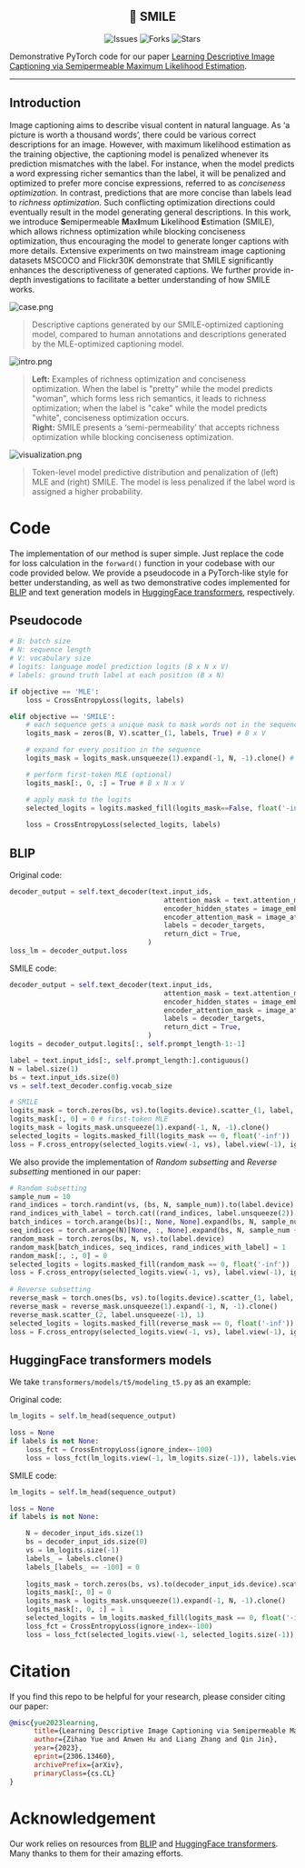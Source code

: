 <div>
  <h2 align="center">
    🫠 SMILE
  </h2>
</div>

<p align="center">
    <a >
       <img alt="Issues" src="https://img.shields.io/github/issues/yuezih/SMILE?color=blueviolet" />
  	</a>
    <a >
       <img alt="Forks" src="https://img.shields.io/github/forks/yuezih/SMILE?color=orange" />
  	</a>
    <a >
       <img alt="Stars" src="https://img.shields.io/github/stars/yuezih/SMILE?color=ff69b4" />
  	</a>
    <br />
</p>

Demonstrative PyTorch code for our paper [Learning Descriptive Image Captioning via Semipermeable Maximum Likelihood Estimation](https://arxiv.org/abs/2306.13460).

---

## Introduction

Image captioning aims to describe visual content in natural language. As ‘a picture is worth a thousand words’, there could be various correct descriptions for an image. However, with maximum likelihood estimation as the training objective, the captioning model is penalized whenever its prediction mismatches with the label. For instance, when the model predicts a word expressing richer semantics than the label, it will be penalized and optimized to prefer more concise expressions, referred to as *conciseness optimization*. In contrast, predictions that are more concise than labels lead to *richness optimization*. Such conflicting optimization directions could eventually result in the model generating general descriptions. In this work, we introduce **S**emipermeable **M**ax**I**mum **L**ikelihood **E**stimation (SMILE), which allows richness optimization while blocking conciseness optimization, thus encouraging the model to generate longer captions with more details. Extensive experiments on two mainstream image captioning datasets MSCOCO and Flickr30K demonstrate that SMILE significantly enhances the descriptiveness of generated captions. We further provide in-depth investigations to facilitate a better understanding of how SMILE works.

![case.png](./assets/case.png)
> Descriptive captions generated by our SMILE-optimized captioning model, compared to human annotations and descriptions generated by the MLE-optimized captioning model.

![intro.png](./assets/intro.png)
> **Left:** Examples of richness optimization and conciseness optimization. When the label is "pretty" while the model predicts "woman", which forms less rich semantics, it leads to richness optimization; when the label is "cake" while the model predicts "white", conciseness optimization occurs.  
> **Right:** SMILE presents a ‘semi-permeability’ that accepts richness optimization while blocking conciseness optimization. 

![visualization.png](./assets/visualization.png)
> Token-level model predictive distribution and penalization of (left) MLE and (right) SMILE. The model is less penalized if the label word is assigned a higher probability.

# Code

The implementation of our method is super simple. Just replace the code for loss calculation in the `forward()` function in your codebase with our code provided below. We provide a pseudocode in a PyTorch-like style for better understanding, as well as two demonstrative codes implemented for [BLIP](https://github.com/salesforce/BLIP) and text generation models in [HuggingFace transformers](https://github.com/huggingface/transformers), respectively.

## Pseudocode

```python
# B: batch size
# N: sequence length
# V: vocabulary size
# logits: language model prediction logits (B x N x V)
# labels: ground truth label at each position (B x N)

if objective == 'MLE':
    loss = CrossEntropyLoss(logits, labels)

elif objective == 'SMILE':
    # each sequence gets a unique mask to mask words not in the sequence
    logits_mask = zeros(B, V).scatter_(1, labels, True) # B x V

    # expand for every position in the sequence
    logits_mask = logits_mask.unsqueeze(1).expand(-1, N, -1).clone() # B x N x V

    # perform first-token MLE (optional)
    logits_mask[:, 0, :] = True # B x N x V

    # apply mask to the logits
    selected_logits = logits.masked_fill(logits_mask==False, float('-inf')) # B x N x V
    
    loss = CrossEntropyLoss(selected_logits, labels)
```

## BLIP

Original code:


```python
decoder_output = self.text_decoder(text.input_ids, 
                                      attention_mask = text.attention_mask, 
                                      encoder_hidden_states = image_embeds,
                                      encoder_attention_mask = image_atts,                  
                                      labels = decoder_targets,
                                      return_dict = True,   
                                  )
loss_lm = decoder_output.loss
```

SMILE code:

```python
decoder_output = self.text_decoder(text.input_ids, 
                                      attention_mask = text.attention_mask, 
                                      encoder_hidden_states = image_embeds,
                                      encoder_attention_mask = image_atts,                  
                                      labels = decoder_targets,
                                      return_dict = True,   
                                  )
logits = decoder_output.logits[:, self.prompt_length-1:-1]

label = text.input_ids[:, self.prompt_length:].contiguous()
N = label.size(1)
bs = text.input_ids.size(0)
vs = self.text_decoder.config.vocab_size

# SMILE
logits_mask = torch.zeros(bs, vs).to(logits.device).scatter_(1, label, True)
logits_mask[:, 0] = 0 # first-token MLE
logits_mask = logits_mask.unsqueeze(1).expand(-1, N, -1).clone()
selected_logits = logits.masked_fill(logits_mask == 0, float('-inf'))
loss = F.cross_entropy(selected_logits.view(-1, vs), label.view(-1), ignore_index=0, reduction='mean')
```

We also provide the implementation of *Random subsetting* and *Reverse subsetting* mentioned in our paper:

```python
# Random subsetting
sample_num = 10
rand_indices = torch.randint(vs, (bs, N, sample_num)).to(label.device)
rand_indices_with_label = torch.cat((rand_indices, label.unsqueeze(2)), dim=2) # (bs, N, sample_num + 1)
batch_indices = torch.arange(bs)[:, None, None].expand(bs, N, sample_num + 1)
seq_indices = torch.arange(N)[None, :, None].expand(bs, N, sample_num + 1)
random_mask = torch.zeros(bs, N, vs).to(label.device)
random_mask[batch_indices, seq_indices, rand_indices_with_label] = 1
random_mask[:, :, 0] = 0
selected_logits = logits.masked_fill(random_mask == 0, float('-inf'))
loss = F.cross_entropy(selected_logits.view(-1, vs), label.view(-1), ignore_index=0, reduction='mean')
  
# Reverse subsetting
reverse_mask = torch.ones(bs, vs).to(logits.device).scatter_(1, label, False)
reverse_mask = reverse_mask.unsqueeze(1).expand(-1, N, -1).clone()
reverse_mask.scatter_(2, label.unsqueeze(-1), 1)
selected_logits = logits.masked_fill(reverse_mask == 0, float('-inf'))
loss = F.cross_entropy(selected_logits.view(-1, vs), label.view(-1), ignore_index=0, reduction='mean')
```

## HuggingFace transformers models

We take `transformers/models/t5/modeling_t5.py` as an example:

Original code:

```python
lm_logits = self.lm_head(sequence_output)

loss = None
if labels is not None:
    loss_fct = CrossEntropyLoss(ignore_index=-100)
    loss = loss_fct(lm_logits.view(-1, lm_logits.size(-1)), labels.view(-1))
```

SMILE code:

```python
lm_logits = self.lm_head(sequence_output)

loss = None
if labels is not None:

    N = decoder_input_ids.size(1)
    bs = decoder_input_ids.size(0)
    vs = lm_logits.size(-1)
    labels_ = labels.clone()
    labels_[labels_ == -100] = 0
    
    logits_mask = torch.zeros(bs, vs).to(decoder_input_ids.device).scatter_(1, labels_, True)
    logits_mask[:, 0] = 0
    logits_mask = logits_mask.unsqueeze(1).expand(-1, N, -1).clone()
    logits_mask[:, 0, :] = 1
    selected_logits = lm_logits.masked_fill(logits_mask == 0, float('-inf'))
    loss_fct = CrossEntropyLoss(ignore_index=-100)
    loss = loss_fct(selected_logits.view(-1, selected_logits.size(-1)), labels.view(-1))
```

# Citation

If you find this repo to be helpful for your research, please consider citing our paper:

```bibtex
@misc{yue2023learning,
      title={Learning Descriptive Image Captioning via Semipermeable Maximum Likelihood Estimation}, 
      author={Zihao Yue and Anwen Hu and Liang Zhang and Qin Jin},
      year={2023},
      eprint={2306.13460},
      archivePrefix={arXiv},
      primaryClass={cs.CL}
}
```

# Acknowledgement

Our work relies on resources from [BLIP](https://github.com/salesforce/BLIP) and [HuggingFace transformers](https://github.com/huggingface/transformers). Many thanks to them for their amazing efforts.